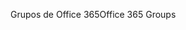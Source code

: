 <span data-ttu-id="2d646-101">Grupos de Office 365</span><span class="sxs-lookup"><span data-stu-id="2d646-101">Office 365 Groups</span></span>